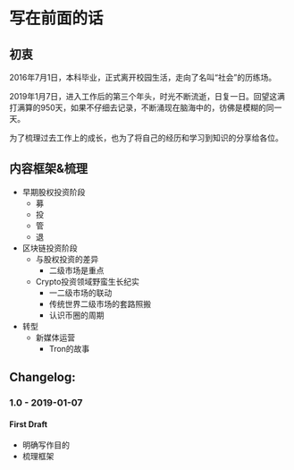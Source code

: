 # 写在前面的话

## 初衷

2016年7月1日，本科毕业，正式离开校园生活，走向了名叫“社会”的历练场。

2019年1月7日，进入工作后的第三个年头，时光不断流逝，日复一日。回望这满打满算的950天，如果不仔细去记录，不断涌现在脑海中的，彷佛是模糊的同一天。 

为了梳理过去工作上的成长，也为了将自己的经历和学习到知识的分享给各位。

## 内容框架&梳理

* 早期股权投资阶段
  * 募
  * 投
  * 管
  * 退
* 区块链投资阶段
  * 与股权投资的差异
    * 二级市场是重点
  * Crypto投资领域野蛮生长纪实
    * 一二级市场的联动
    * 传统世界二级市场的套路照搬
    * 认识币圈的周期
* 转型
  * 新媒体运营
    * Tron的故事



## Changelog:

### 1.0 - 2019-01-07

#### First Draft

* 明确写作目的
* 梳理框架



